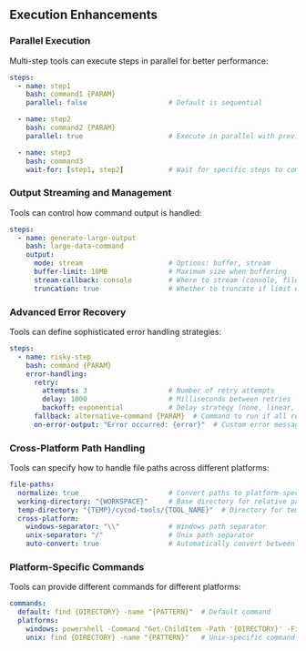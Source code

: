 ## Execution Enhancements

### Parallel Execution

Multi-step tools can execute steps in parallel for better performance:

```yaml
steps:
  - name: step1
    bash: command1 {PARAM}
    parallel: false                    # Default is sequential

  - name: step2
    bash: command2 {PARAM}
    parallel: true                     # Execute in parallel with previous step

  - name: step3
    bash: command3
    wait-for: [step1, step2]           # Wait for specific steps to complete
```

### Output Streaming and Management

Tools can control how command output is handled:

```yaml
steps:
  - name: generate-large-output
    bash: large-data-command
    output:
      mode: stream                     # Options: buffer, stream
      buffer-limit: 10MB               # Maximum size when buffering
      stream-callback: console         # Where to stream (console, file, function)
      truncation: true                 # Whether to truncate if limit exceeded
```

### Advanced Error Recovery

Tools can define sophisticated error handling strategies:

```yaml
steps:
  - name: risky-step
    bash: command {PARAM}
    error-handling:
      retry:
        attempts: 3                    # Number of retry attempts
        delay: 1000                    # Milliseconds between retries
        backoff: exponential           # Delay strategy (none, linear, exponential)
      fallback: alternative-command {PARAM}  # Command to run if all retries fail
      on-error-output: "Error occurred: {error}"  # Custom error message
```

### Cross-Platform Path Handling

Tools can specify how to handle file paths across different platforms:

```yaml
file-paths:
  normalize: true                      # Convert paths to platform-specific format
  working-directory: "{WORKSPACE}"     # Base directory for relative paths
  temp-directory: "{TEMP}/cycod-tools/{TOOL_NAME}"  # Directory for temporary files
  cross-platform:
    windows-separator: "\\"            # Windows path separator
    unix-separator: "/"                # Unix path separator
    auto-convert: true                 # Automatically convert between platforms
```

### Platform-Specific Commands

Tools can provide different commands for different platforms:

```yaml
commands:
  default: find {DIRECTORY} -name "{PATTERN}"  # Default command
  platforms:
    windows: powershell -Command "Get-ChildItem -Path '{DIRECTORY}' -Filter '{PATTERN}' -Recurse"
    unix: find {DIRECTORY} -name "{PATTERN}"   # Unix-specific command
```
